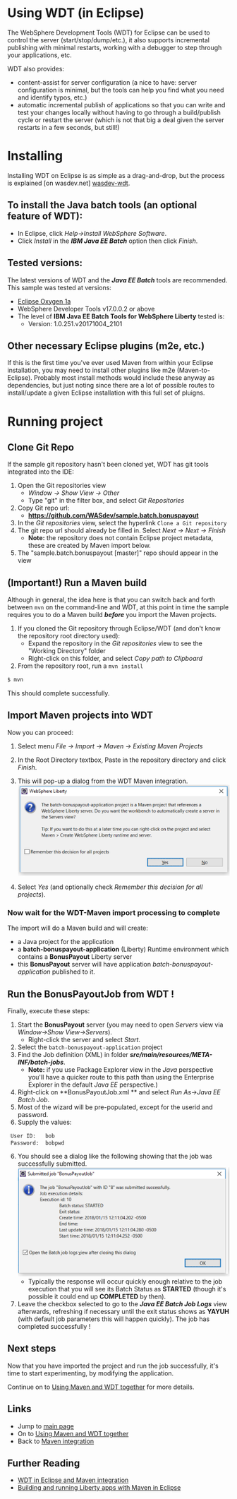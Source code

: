 # Using WDT (in Eclipse)

The WebSphere Development Tools (WDT) for Eclipse can be used to control the server (start/stop/dump/etc.), it also supports incremental publishing with minimal restarts, working with a debugger to step through your applications, etc.

WDT also provides:

* content-assist for server configuration (a nice to have: server configuration is minimal, but the tools can help you find what you need and identify typos, etc.)
* automatic incremental publish of applications so that you can write and test your changes locally without having to go through a build/publish cycle or restart the server (which is not that big a deal given the server restarts in a few seconds, but still!)

# Installing

Installing WDT on Eclipse is as simple as a drag-and-drop, but the process is explained [on wasdev.net] [wasdev-wdt].

[wasdev-wdt]: https://developer.ibm.com/wasdev/downloads/liberty-profile-using-eclipse/

## To install the Java batch tools (an optional feature of WDT):

* In Eclipse, click *Help->Install WebSphere Software*.
* Click *Install* in the ***IBM Java EE Batch*** option then click *Finish*.

## Tested versions:

The latest versions of WDT and the ***Java EE Batch*** tools are  recommended.  This sample was tested at versions:
 * [Eclipse Oxygen 1a](https://www.eclipse.org/downloads/packages/eclipse-ide-java-ee-developers/oxygen1a)
 * WebSphere Developer Tools v17.0.0.2 or above
 * The level of **IBM Java EE Batch Tools for WebSphere Liberty** tested is:  
     * Version: 1.0.251.v20171004_2101

## Other necessary Eclipse plugins (m2e, etc.)

If this is the first time you've ever used Maven from within your Eclipse installation, you may need to install other plugins like m2e (Maven-to-Eclipse).  Probably most install methods would include these anyway as dependencies, but just noting since there are a lot of possible routes to install/update a given Eclipse installation with this full set of pluigns.

# Running project

## Clone Git Repo

If the sample git repository hasn't been cloned yet, WDT has git tools integrated into the IDE:

1.  Open the Git repositories view
    * *Window -> Show View -> Other*
    * Type "git" in the filter box, and select *Git Repositories*
2.  Copy Git repo url:
	* **https://github.com/WASdev/sample.batch.bonuspayout**
3.  In the *Git repositories* view, select the hyperlink `Clone a Git repository`
4.  The git repo url should already be filled in.  Select *Next -> Next -> Finish*
	* **Note:** the repository does not contain Eclipse project metadata, these are created by Maven import below. 
5.  The "sample.batch.bonuspayout [master]" repo should appear in the view

## (Important!) Run a Maven build  
Although in general, the idea here is that you can switch back and forth between `mvn` on the command-line and WDT, at this point in time the sample requires you to do a Maven build ***before*** you import the Maven projects. 
1. If you cloned the Git repository through Eclipse/WDT (and don't know the repository root directory used):
	* Expand the repository in the *Git repositories* view to see the "Working Directory" folder
	* Right-click on this folder, and select *Copy path to Clipboard*
2. From the repository root, run a `mvn install`  
```bash
$ mvn
```
This should complete successfully. 

## Import Maven projects into WDT
Now you can proceed:
1.  Select menu *File -> Import -> Maven -> Existing Maven Projects*
2.  In the Root Directory textbox, Paste in the repository directory and click *Finish*.
3.  This will pop-up a dialog from the WDT Maven integration.
![wdtMavenImport Image](images/wdtMavenImport.png)

7. Select *Yes* (and optionally check *Remember this decision for all projects*).

### Now wait for the WDT-Maven import processing to complete

The import will do a Maven build and will create:

* a Java project for the application
* a **batch-bonuspayout-application** (Liberty) Runtime environment 
 which contains a **BonusPayout** Liberty server
* this **BonusPayout** server will have application *batch-bonuspayout-application* published to it. 

## Run the BonusPayoutJob from WDT !

Finally, execute these steps:

1.  Start the **BonusPayout** server (you may need to open *Servers* view via *Window->Show View->Servers*).
	* Right-click the server and select *Start*.   
1.  Select the `batch-bonuspayout-application` project
2.  Find the Job definition (XML) in folder ***src/main/resources/META-INF/batch-jobs***.   
	* **Note:** if you use Package Explorer view in the *Java* perspective you'll have a quicker route to this path than using the Enterprise Explorer in the default *Java EE* perspective.) 
3.  Right-click on **BonusPayoutJob.xml ** and select *Run As->Java EE Batch Job*.
4.  Most of the wizard will be pre-populated, except for the userid and password.
5.  Supply the values:
```
 User ID:   bob
 Password:  bobpwd
```
6.  You should see a dialog like the following showing that the job was successfully submitted.
![jobSubmitted Image](images/jobSubmitted.png)  
	* Typically the response will occur quickly enough relative to the job execution that you will see its Batch Status as **STARTED** (though it's possible it could end up **COMPLETED** by then).  
7. Leave the checkbox selected to go to the ***Java EE Batch Job Logs*** view afterwards, refreshing if necessary until the exit status shows as **YAYUH** (with default job parameters this will happen quickly).  The job has completed successfully !

## Next steps

Now that you have imported the project and run the job successfully, it's time to start experimenting, by modifying the application.

Continue on to [Using Maven and WDT together](/docs/Maven-WDT.md) for more details.

## Links
* Jump to [main page](/README.md)
* On to [Using Maven and WDT together](/docs/Maven-WDT.md)
* Back to [Maven integration](/docs/Maven-integration.md)

## Further Reading
* [WDT in Eclipse and Maven integration](https://developer.ibm.com/wasdev/blog/2017/06/28/wdt-in-eclipse-and-maven-integration)
* [Building and running Liberty apps with Maven in Eclipse](https://developer.ibm.com/wasdev/docs/building-liberty-apps-maven-in-eclipse/) 


